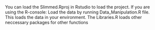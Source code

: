 You can load the Slimmed.Rproj in Rstudio to load the project.
If you are using the R-console:
    Load the data by running Data_Manipulation.R file. This loads the data in your environment.
    The Libraries.R loads other neccessary packages for other functions
    
